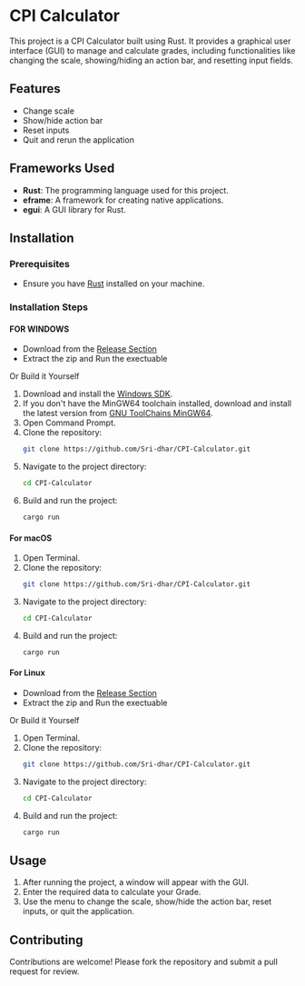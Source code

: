 # CPI Calculator

This project is a CPI Calculator built using Rust. It provides a graphical user interface (GUI) to manage and calculate grades, including functionalities like changing the scale, showing/hiding an action bar, and resetting input fields.

## Features

- Change scale
- Show/hide action bar
- Reset inputs
- Quit and rerun the application

## Frameworks Used

- **Rust**: The programming language used for this project.
- **eframe**: A framework for creating native applications.
- **egui**: A GUI library for Rust.

## Installation

### Prerequisites

- Ensure you have [Rust](https://www.rust-lang.org/tools/install) installed on your machine.

### Installation Steps

#### FOR WINDOWS
- Download from the [Release Section](https://github.com/Sri-dhar/CPI-Calculator/releases/tag/window_beta)
- Extract the zip and Run the exectuable

 Or
Build it Yourself

1. Download and install the [Windows SDK](https://developer.microsoft.com/en-us/windows/downloads/windows-sdk/).
2. If you don't have the MinGW64 toolchain installed, download and install the latest version from [GNU ToolChains MinGW64](https://gnutoolchains.com/mingw64/).
3. Open Command Prompt.
4. Clone the repository:
    ```sh
    git clone https://github.com/Sri-dhar/CPI-Calculator.git
    ```
5. Navigate to the project directory:
    ```sh
    cd CPI-Calculator
    ```
6. Build and run the project:
    ```sh
    cargo run
    ```
#### For macOS

1. Open Terminal.
2. Clone the repository:
    ```sh
    git clone https://github.com/Sri-dhar/CPI-Calculator.git
    ```
3. Navigate to the project directory:
    ```sh
    cd CPI-Calculator
    ```
4. Build and run the project:
    ```sh
    cargo run
    ```

#### For Linux
- Download from the [Release Section](https://github.com/Sri-dhar/CPI-Calculator/releases/tag/window_beta)
- Extract the zip and Run the exectuable

 Or
Build it Yourself

1. Open Terminal.
2. Clone the repository:
    ```sh
    git clone https://github.com/Sri-dhar/CPI-Calculator.git
    ```
3. Navigate to the project directory:
    ```sh
    cd CPI-Calculator
    ```
4. Build and run the project:
    ```sh
    cargo run
    ```

## Usage

1. After running the project, a window will appear with the GUI.
2. Enter the required data to calculate your Grade.
3. Use the menu to change the scale, show/hide the action bar, reset inputs, or quit the application.

## Contributing

Contributions are welcome! Please fork the repository and submit a pull request for review.

